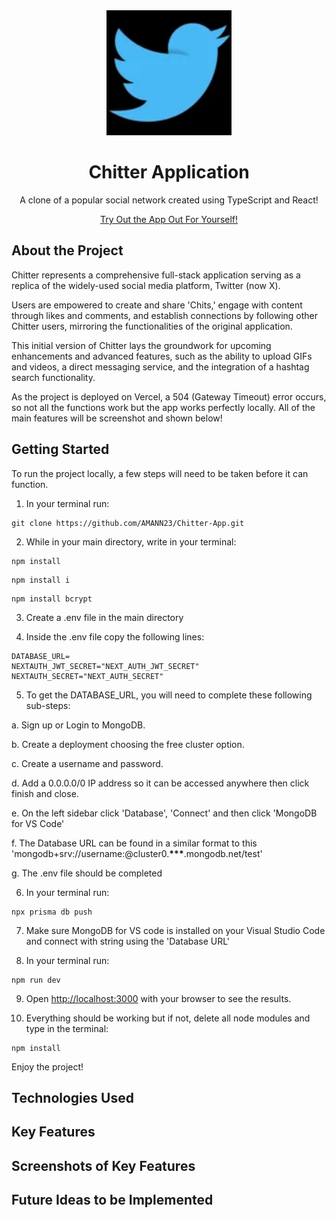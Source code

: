 <div align="center">
  <a href="https://github.com/AMANN23/Chitter-App">
   <img src="public/ChitterLogo.png" width="200" height="200">
  </a>

  <h1 align="center">Chitter Application</h1>
  <p>A clone of a popular social network created using TypeScript and React!</p>
  <p align="center">
  <a href="https://chitter-application.vercel.app/">Try Out the App Out For Yourself!</a>
  </p>
</div>

## About the Project

Chitter represents a comprehensive full-stack application serving as a replica of the widely-used social media platform, Twitter (now X).

Users are empowered to create and share 'Chits,' engage with content through likes and comments, and establish connections by following other Chitter users, mirroring the functionalities of the original application.

This initial version of Chitter lays the groundwork for upcoming enhancements and advanced features, such as the ability to upload GIFs and videos, a direct messaging service, and the integration of a hashtag search functionality.

As the project is deployed on Vercel, a 504 (Gateway Timeout) error occurs, so not all the functions work but the app works perfectly locally. All of the main features will be screenshot and shown below!

## Getting Started

To run the project locally, a few steps will need to be taken before it can function.

1. In your terminal run:

```
git clone https://github.com/AMANN23/Chitter-App.git
```

2. While in your main directory, write in your terminal:

```
npm install
```

```
npm install i
```

```
npm install bcrypt
```

3. Create a .env file in the main directory

4. Inside the .env file copy the following lines:

```
DATABASE_URL=
NEXTAUTH_JWT_SECRET="NEXT_AUTH_JWT_SECRET"
NEXTAUTH_SECRET="NEXT_AUTH_SECRET"
```

5. To get the DATABASE_URL, you will need to complete these following sub-steps:

a. Sign up or Login to MongoDB.

b. Create a deployment choosing the free cluster option.

c. Create a username and password.

d. Add a 0.0.0.0/0 IP address so it can be accessed anywhere then click finish and close.

e. On the left sidebar click 'Database', 'Connect' and then click 'MongoDB for VS Code'

f. The Database URL can be found in a similar format to this
'mongodb+srv://username:<password>@cluster0.**\*\*\***.mongodb.net/test'

g. The .env file should be completed

6. In your terminal run:

```
npx prisma db push
```

7. Make sure MongoDB for VS code is installed on your Visual Studio Code and connect with string using the 'Database URL'

8. In your terminal run:

```
npm run dev
```

9. Open [http://localhost:3000](http://localhost:3000) with your browser to see the results.

10. Everything should be working but if not, delete all node modules and type in the terminal:

```
npm install
```

Enjoy the project!

## Technologies Used

## Key Features

## Screenshots of Key Features

## Future Ideas to be Implemented
